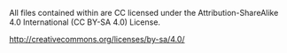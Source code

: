 All files contained within are CC licensed under the Attribution-ShareAlike 4.0 International (CC BY-SA 4.0) License.

http://creativecommons.org/licenses/by-sa/4.0/
